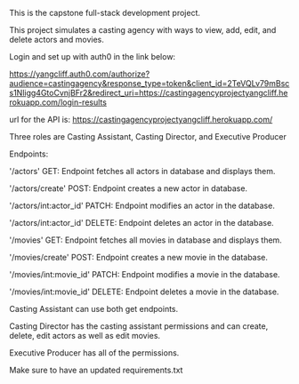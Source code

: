 This is the capstone full-stack development project.

This project simulates a casting agency with ways to view, add, edit, and delete actors and movies.

Login and set up with auth0 in the link below:

https://yangcliff.auth0.com/authorize?audience=castingagency&response_type=token&client_id=2TeVQLv79mBscs1Nligg4GtoCvnjBFr2&redirect_uri=https://castingagencyprojectyangcliff.herokuapp.com/login-results

url for the API is: https://castingagencyprojectyangcliff.herokuapp.com/

Three roles are Casting Assistant, Casting Director, and Executive Producer

Endpoints:

'/actors' GET: Endpoint fetches all actors in database and displays them.

'/actors/create' POST: Endpoint creates a new actor in database.

'/actors/int:actor_id' PATCH: Endpoint modifies an actor in the database.

'/actors/int:actor_id' DELETE: Endpoint deletes an actor in the database.

'/movies' GET: Endpoint fetches all movies in database and displays them.

'/movies/create' POST: Endpoint creates a new movie in the database.

'/movies/int:movie_id' PATCH: Endpoint modifies a movie in the database.

'/movies/int:movie_id' DELETE: Endpoint deletes a movie in the database.

Casting Assistant can use both get endpoints.

Casting Director has the casting assistant permissions and can create, delete, edit actors as well as edit movies.

Executive Producer has all of the permissions.

Make sure to have an updated requirements.txt